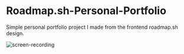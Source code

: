 # Roadmap.sh-Personal-Portfolio
Simple personal portfolio project I made from the frontend roadmap.sh design.

![screen-recording](https://github.com/user-attachments/assets/3899437d-5964-4a34-84ea-ed55f2cdbf1c)
